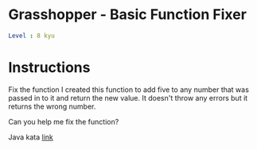 # Grasshopper - Basic Function Fixer

```yaml
Level : 8 kyu
```

# Instructions
Fix the function
I created this function to add five to any number that was passed in to it and return the new value. It doesn't throw any errors but it returns the wrong number.

Can you help me fix the function?

Java kata [link](https://www.codewars.com/kata/56200d610758762fb0000002/train/java)